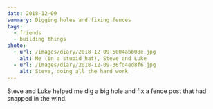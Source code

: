```yaml
---
date: 2018-12-09
summary: Digging holes and fixing fences
tags:
  - friends
  - building things
photo:
  - url: /images/diary/2018-12-09-5004abb08e.jpg
    alt: Me (in a stupid hat), Steve and Luke
  - url: /images/diary/2018-12-09-36fd4ed8f6.jpg
    alt: Steve, doing all the hard work
---
```

Steve and Luke helped me dig a big hole and fix a fence post that had snapped in the wind.